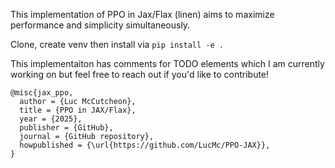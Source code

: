 This implementation of PPO in Jax/Flax (linen) aims to maximize performance and simplicity simultaneously.

Clone, create venv then install via `pip install -e .`

This implementaiton has comments for TODO elements which I am currently working on but feel free to reach out if you'd like to contribute!
```
@misc{jax_ppo,
  author = {Luc McCutcheon},
  title = {PPO in JAX/Flax},
  year = {2025},
  publisher = {GitHub},
  journal = {GitHub repository},
  howpublished = {\url{https://github.com/LucMc/PPO-JAX}},
}
```
